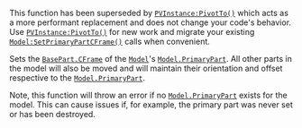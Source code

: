 This function has been superseded by [`PVInstance:PivotTo()`](https://create.roblox.com/docs/reference/engine/classes/PVInstance#PivotTo) which
acts as a more performant replacement and does not change your code's
behavior. Use [`PVInstance:PivotTo()`](https://create.roblox.com/docs/reference/engine/classes/PVInstance#PivotTo) for new work and migrate your
existing [`Model:SetPrimaryPartCFrame()`](https://create.roblox.com/docs/reference/engine/classes/Model#SetPrimaryPartCFrame) calls when convenient.

Sets the [`BasePart.CFrame`](https://create.roblox.com/docs/reference/engine/classes/BasePart#CFrame) of the [`Model`](https://create.roblox.com/docs/reference/engine/classes/Model)'s
[`Model.PrimaryPart`](https://create.roblox.com/docs/reference/engine/classes/Model#PrimaryPart). All other parts in the model will also be moved
and will maintain their orientation and offset respective to the
[`Model.PrimaryPart`](https://create.roblox.com/docs/reference/engine/classes/Model#PrimaryPart).

Note, this function will throw an error if no [`Model.PrimaryPart`](https://create.roblox.com/docs/reference/engine/classes/Model#PrimaryPart)
exists for the model. This can cause issues if, for example, the primary
part was never set or has been destroyed.